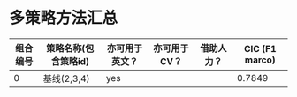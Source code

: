 # 多策略方法汇总

|组合编号|  策略名称(包含策略id) | 亦可用于英文？  | 亦可用于CV？  |  借助人力？ | CIC (F1 marco)  |
|---|---|---|---|---|---|
|0| 基线(2,3,4)  | yes |   |   |  0.7849 |



